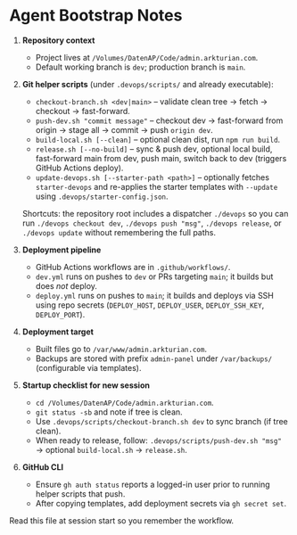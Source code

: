 # Agent Bootstrap Notes

1. **Repository context**
   - Project lives at `/Volumes/DatenAP/Code/admin.arkturian.com`.
   - Default working branch is `dev`; production branch is `main`.

2. **Git helper scripts** (under `.devops/scripts/` and already executable):
   - `checkout-branch.sh <dev|main>` – validate clean tree → fetch → checkout → fast-forward.
   - `push-dev.sh "commit message"` – checkout dev → fast-forward from origin → stage all → commit → push `origin dev`.
   - `build-local.sh [--clean]` – optional clean dist, run `npm run build`.
   - `release.sh [--no-build]` – sync & push dev, optional local build, fast-forward main from dev, push main, switch back to dev (triggers GitHub Actions deploy).
   - `update-devops.sh [--starter-path <path>]` – optionally fetches `starter-devops` and re-applies the starter templates with `--update` using `.devops/starter-config.json`.

   Shortcuts: the repository root includes a dispatcher `./devops` so you can run `./devops checkout dev`, `./devops push "msg"`, `./devops release`, or `./devops update` without remembering the full paths.

3. **Deployment pipeline**
   - GitHub Actions workflows are in `.github/workflows/`.
   - `dev.yml` runs on pushes to `dev` or PRs targeting `main`; it builds but does *not* deploy.
   - `deploy.yml` runs on pushes to `main`; it builds and deploys via SSH using repo secrets (`DEPLOY_HOST`, `DEPLOY_USER`, `DEPLOY_SSH_KEY`, `DEPLOY_PORT`).

4. **Deployment target**
   - Built files go to `/var/www/admin.arkturian.com`.
   - Backups are stored with prefix `admin-panel` under `/var/backups/` (configurable via templates).

5. **Startup checklist for new session**
   - `cd /Volumes/DatenAP/Code/admin.arkturian.com`.
   - `git status -sb` and note if tree is clean.
   - Use `.devops/scripts/checkout-branch.sh dev` to sync branch (if tree clean).
   - When ready to release, follow: `.devops/scripts/push-dev.sh "msg"` → optional `build-local.sh` → `release.sh`.

6. **GitHub CLI**
   - Ensure `gh auth status` reports a logged-in user prior to running helper scripts that push.
   - After copying templates, add deployment secrets via `gh secret set`.

Read this file at session start so you remember the workflow.
